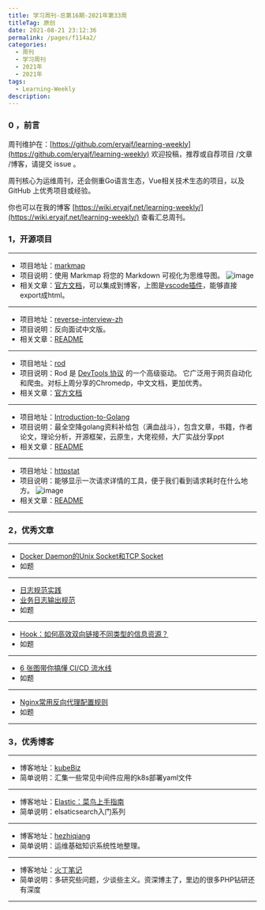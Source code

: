 ```yaml
---
title: 学习周刊-总第16期-2021年第33周
titleTag: 原创
date: 2021-08-21 23:12:36
permalink: /pages/f114a2/
categories:
  - 周刊
  - 学习周刊
  - 2021年
  - 2021年
tags:
  - Learning-Weekly
description:
---
```


### 0 ，前言

周刊维护在：[https://github.com/eryajf/learning-weekly](https://github.com/eryajf/learning-weekly) 欢迎投稿，推荐或自荐项目 /文章 /博客，请提交 issue 。

周刊核心为运维周刊，还会侧重Go语言生态，Vue相关技术生态的项目，以及 GitHub 上优秀项目或经验。

你也可以在我的博客 [https://wiki.eryajf.net/learning-weekly/](https://wiki.eryajf.net/learning-weekly/) 查看汇总周刊。

### **1，开源项目**

------

- 项目地址：[markmap](https://github.com/gera2ld/markmap)
- 项目说明：使用 Markmap 将您的 Markdown 可视化为思维导图。
  ![image](http://t.eryajf.net/imgs/2021/09/0fc151e5be2269c0.jpg)
- 相关文章：[官方文档](https://markmap.js.org/docs)，可以集成到博客，上图是[vscode插件](https://marketplace.visualstudio.com/items?itemName=gera2ld.markmap-vscode)，能够直接export成html。

---

- 项目地址：[reverse-interview-zh](https://github.com/yifeikong/reverse-interview-zh)
- 项目说明：反向面试中文版。
- 相关文章：[README](https://github.com/orf/gping/blob/master/readme.md)

---

- 项目地址：[rod](https://github.com/go-rod/rod)
- 项目说明：Rod 是 [DevTools 协议](https://chromedevtools.github.io/devtools-protocol) 的一个高级驱动。 它广泛用于网页自动化和爬虫。对标上周分享的Chromedp，中文文档，更加优秀。
- 相关文章：[官方文档](https://go-rod.github.io/i18n/zh-CN/#/)

---

- 项目地址：[Introduction-to-Golang](https://github.com/0voice/Introduction-to-Golang)
- 项目说明：最全空降golang资料补给包（满血战斗），包含文章，书籍，作者论文，理论分析，开源框架，云原生，大佬视频，大厂实战分享ppt
- 相关文章：[README](https://github.com/0voice/Introduction-to-Golang/blob/main/README.md)

---

- 项目地址：[httpstat](https://github.com/davecheney/httpstat)
- 项目说明：能够显示一次请求详情的工具，便于我们看到请求耗时在什么地方。
  ![image](http://t.eryajf.net/imgs/2021/09/32822e281794e5ad.jpg)
- 相关文章：[README](https://github.com/davecheney/httpstat/blob/master/README.md)

------

### **2，优秀文章**

------

-   [Docker Daemon的Unix Socket和TCP Socket](https://mp.weixin.qq.com/s/GqIvqPDP81pu-5JmDe17oQ)
- 如题

----

-  [日志规范实践](https://blog.51cto.com/dengchj/2944275)
-  [业务日志输出规范](https://blog.51cto.com/swiki/2528510?xiangguantuijian&04)
- 如题

---

- [Hook：如何高效双向链接不同类型的信息资源？](https://sspai.com/post/68344)
- 如题

---

-   [6 张图带你搞懂 CI/CD 流水线](https://mp.weixin.qq.com/s/oXQFuFLmvZ_Jle_aysQs0g)
-  如题

---

-  [Nginx常用反向代理配置规则](https://segmentfault.com/a/1190000022501310)
-  如题

------

### **3，优秀博客**

------

- 博客地址：[kubeBiz](https://www.kubebiz.com/)
- 简单说明：汇集一些常见中间件应用的k8s部署yaml文件

----

- 博客地址：[Elastic：菜鸟上手指南](https://elasticstack.blog.csdn.net/article/details/102728604)
- 简单说明：elsaticsearch入门系列

---

- 博客地址：[hezhiqiang](https://he.zhiqiang.cloud/)
- 简单说明：运维基础知识系统性地整理。

---

- 博客地址：[火丁笔记](https://blog.huoding.com/)
- 简单说明：多研究些问题，少谈些主义。资深博主了，里边的很多PHP钻研还有深度

------